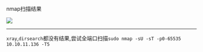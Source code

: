 nmap扫描结果

![](https://cdn.jsdelivr.net/gh/AMDyesIntelno/PicGoImg@master/202201152326196.png)

---

`xray`,`dirsearch`都没有结果,尝试全端口扫描`sudo nmap -sU -sT -p0-65535 10.10.11.136 -T5`

